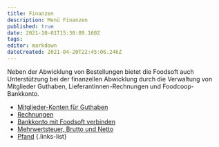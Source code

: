 ```yaml
---
title: Finanzen
description: Menü Finanzen
published: true
date: 2021-10-01T15:38:09.160Z
tags: 
editor: markdown
dateCreated: 2021-04-20T22:45:06.246Z
---
```


Neben der Abwicklung von Bestellungen bietet die Foodsoft auch Unterstützung bei der finanzellen Abwicklung durch die Verwaltung von Mitglieder Guthaben, Lieferantinnen-Rechnungen und Foodcoop-Bankkonto.

- [Mitglieder-Konten für Guthaben](accounts)
- [Rechnungen](invoices)
- [Bankkonto mit Foodsoft verbinden](bank-accounts)
- [Mehrwertsteuer, Brutto und Netto](value-added-tax)
- [Pfand](deposits)
{.links-list}